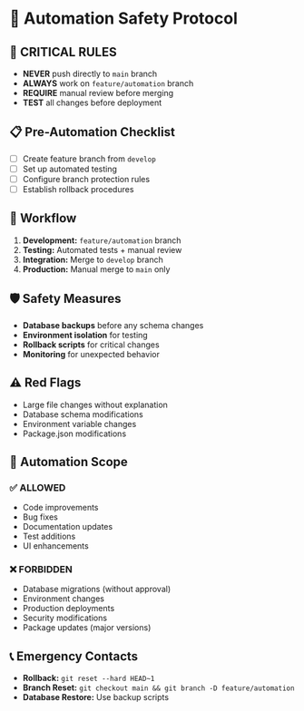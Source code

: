 # 🤖 Automation Safety Protocol

## 🚨 CRITICAL RULES
- **NEVER** push directly to `main` branch
- **ALWAYS** work on `feature/automation` branch
- **REQUIRE** manual review before merging
- **TEST** all changes before deployment

## 📋 Pre-Automation Checklist
- [ ] Create feature branch from `develop`
- [ ] Set up automated testing
- [ ] Configure branch protection rules
- [ ] Establish rollback procedures

## 🔄 Workflow
1. **Development:** `feature/automation` branch
2. **Testing:** Automated tests + manual review
3. **Integration:** Merge to `develop` branch
4. **Production:** Manual merge to `main` only

## 🛡️ Safety Measures
- **Database backups** before any schema changes
- **Environment isolation** for testing
- **Rollback scripts** for critical changes
- **Monitoring** for unexpected behavior

## ⚠️ Red Flags
- Large file changes without explanation
- Database schema modifications
- Environment variable changes
- Package.json modifications

## 🎯 Automation Scope
### ✅ ALLOWED
- Code improvements
- Bug fixes
- Documentation updates
- Test additions
- UI enhancements

### ❌ FORBIDDEN
- Database migrations (without approval)
- Environment changes
- Production deployments
- Security modifications
- Package updates (major versions)

## 📞 Emergency Contacts
- **Rollback:** `git reset --hard HEAD~1`
- **Branch Reset:** `git checkout main && git branch -D feature/automation`
- **Database Restore:** Use backup scripts
